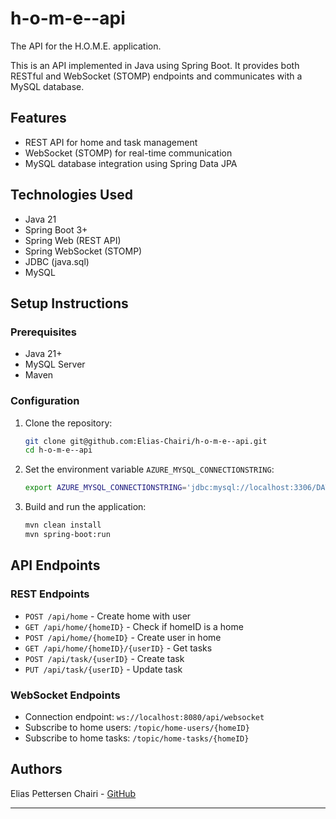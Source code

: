 # h-o-m-e--api

The API for the H.O.M.E. application.

This is an API implemented in Java using Spring Boot. It provides both RESTful and WebSocket (STOMP) endpoints and communicates with a MySQL database.

## Features

- REST API for home and task management
- WebSocket (STOMP) for real-time communication
- MySQL database integration using Spring Data JPA

## Technologies Used

- Java 21
- Spring Boot 3+
- Spring Web (REST API)
- Spring WebSocket (STOMP)
- JDBC (java.sql)
- MySQL

## Setup Instructions

### Prerequisites

- Java 21+
- MySQL Server
- Maven

### Configuration

1. Clone the repository:

   ```bash
   git clone git@github.com:Elias-Chairi/h-o-m-e--api.git
   cd h-o-m-e--api
   ```

2. Set the environment variable `AZURE_MYSQL_CONNECTIONSTRING`:

   ```bash
   export AZURE_MYSQL_CONNECTIONSTRING='jdbc:mysql://localhost:3306/DATABASE?serverTimezone=UTC&sslmode=required&user=USERNAME&password=PASSWORD'
   ```

3. Build and run the application:
   ```sh
   mvn clean install
   mvn spring-boot:run
   ```

## API Endpoints

### REST Endpoints

- `POST /api/home` - Create home with user
- `GET /api/home/{homeID}` - Check if homeID is a home
- `POST /api/home/{homeID}` - Create user in home
- `GET /api/home/{homeID}/{userID}` - Get tasks
- `POST /api/task/{userID}` - Create task
- `PUT /api/task/{userID}` - Update task

### WebSocket Endpoints

- Connection endpoint: `ws://localhost:8080/api/websocket`
- Subscribe to home users: `/topic/home-users/{homeID}`
- Subscribe to home tasks: `/topic/home-tasks/{homeID}`

## Authors

Elias Pettersen Chairi - [GitHub](https://github.com/Elias-Chairi)

---
